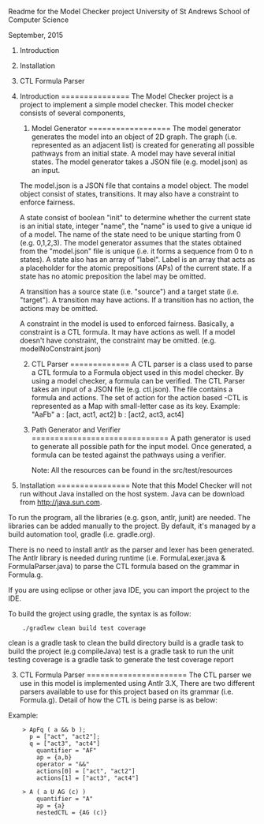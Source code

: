 Readme for the Model Checker project
University of St Andrews
School of Computer Science

September, 2015

1. Introduction
2. Installation
3. CTL Formula Parser

1. Introduction
===============
The Model Checker project is a project to implement a simple model checker.
This model checker consists of several components, 

	1. Model Generator 
	==================
	   The model generator generates the model into an object of 2D graph. 
	   The graph (i.e. represented as an adjacent list) is created for generating
	   all possible pathways from an initial state. A model may have several
	   initial states. The model generator takes a JSON file (e.g. model.json) as an input. 
	  
	  The model.json is a JSON file that contains a model object. 
	  The model object consist of states,  transitions. It may also have a constraint to 
	  enforce fairness.
	  
	  A state consist of boolean "init" to determine whether the current state
	  is an initial state, integer "name", the "name" is used to give a unique id
	  of a model. The name of the state need to be unique starting from 0
	  (e.g. 0,1,2,3). The model generator assumes that the states obtained
	  from the "model.json" file is unique (i.e. it forms a sequence from 0 to n states).
	  A state also has an array of "label". Label is an array that acts 
	  as a placeholder for the atomic prepositions (APs) of the current state. 
	  If a state has no atomic preposition the label may be omitted.
	 
	  A transition has a source state (i.e. "source") and a target state (i.e. "target"). 
	  A transition may have actions. If a transition has no action, the actions may be omitted.
	  
	  A constraint in the model is used to enforced fairness. Basically, a constraint is
	  a CTL formula. It may have actions as well. If a model doesn't have constraint, 
	  the constraint may be omitted. (e.g. modelNoConstraint.json)
	  
	2. CTL Parser
	=============
	   A CTL parser is a class used to parse a CTL formula to a Formula object used in 
	   this model checker. By using a model checker, a formula can be verified.
	   The CTL Parser takes an input of a JSON file (e.g. ctl.json). The file 
	   contains a formula and actions. The set of action for the action based -CTL 
	   is represented as a Map with small-letter case as its key. 
	   Example:
	   "AaFb"
	   a : [act, act1, act2]
	   b : [act2, act3, act4]
	   
	3. Path Generator and Verifier
	==============================
	   A path generator is used to generate all possible path for the input model. 
	   Once generated, a formula can be tested against the pathways using a verifier.  

	   Note: All the resources can be found in the src/test/resources

2. Installation
================
Note that this Model Checker will not run without Java installed on the host
system. Java can be download from http://java.sun.com.

To run the program, all the libraries (e.g. gson, antlr, junit) are needed. 
The libraries can be added manually to the project. By default, it's managed 
by a build automation tool, gradle (i.e. gradle.org).

There is no need to install antlr as the parser and lexer has been generated.
The Antlr library is needed during runtime (i.e. FormulaLexer.java & FormulaParser.java)
to parse the CTL formula based on the grammar in Formula.g. 

If you are using eclipse or other java IDE, you can import the project to the IDE.

To build the groject using gradle, the syntax is as follow:
```
	./gradlew clean build test coverage

```
clean is a gradle task to clean the build directory
build is a gradle task to build the project (e.g compileJava)
test is a gradle task to run the unit testing
coverage is a gradle task to generate the test coverage report

3. CTL Formula Parser
======================
The CTL parser we use in this model is implemented using Antlr 3.X, 
There are two different parsers available to use for this project based on its grammar 
(i.e. Formula.g). Detail of how the CTL is being parse is as below:

Example:

```
	> ApFq ( a && b ); 
	  p = ["act", "act2"];
	  q = ["act3", "act4"]
		quantifier = "AF"
		ap = {a,b}
		operator = "&&"
		actions[0] = ["act", "act2"]
		actions[1] = ["act3", "act4"]

	> A ( a U AG (c) )
		quantifier = "A"
		ap = {a}
		nestedCTL = {AG (c)}
```
